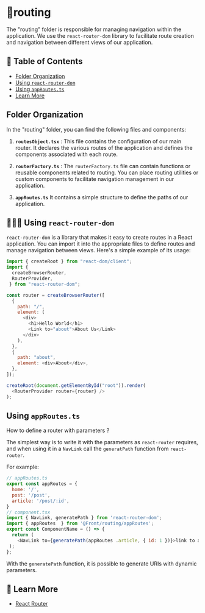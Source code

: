 # 📁routing

The "routing" folder is responsible for managing navigation within the application. We use the `react-router-dom` library to facilitate route creation and navigation between different views of our application.

## 📑 Table of Contents
  - [Folder Organization](#folder-organization)
  - [Using `react-router-dom`](#react-router-dom)
  - [Using `appRoutes.ts`](#using-appRoutes)
  - [Learn More](#learn-more)

## <span id="folder-organization">Folder Organization</span>

In the "routing" folder, you can find the following files and components:

1. **`routesObject.tsx`** : This file contains the configuration of our main router. It declares the various routes of the application and defines the components associated with each route.

2. **`routerFactory.ts`** : The `routerFactory.ts` file can contain functions or reusable components related to routing. You can place routing utilities or custom components to facilitate navigation management in our application.

3. **`appRoutes.ts`** It contains a simple structure to define the paths of our application.

## <span id="react-router-dom">🧑🏻‍💻 Using `react-router-dom` </span>

`react-router-dom` is a library that makes it easy to create routes in a React application. You can import it into the appropriate files to define routes and manage navigation between views. Here's a simple example of its usage:

```javascript
import { createRoot } from "react-dom/client";
import {
  createBrowserRouter,
  RouterProvider,
 } from "react-router-dom";

const router = createBrowserRouter([
  {
    path: "/",
    element: (
      <div>
        <h1>Hello World</h1>
        <Link to="about">About Us</Link>
      </div>
    ),
  },
  {
    path: "about",
    element: <div>About</div>,
  },
]);

createRoot(document.getElementById("root")).render(
  <RouterProvider router={router} />
);
```

## <span id="using-appRoutes">Using `appRoutes.ts`</span>
How to define a router with parameters ? 

The simplest way is to write it with the parameters as `react-router` requires, and when using it in a `NavLink` call the `generatPath` function from `react-router`.

For example:

```javascript
// appRoutes.ts
export const appRoutes = {
  home: '/',
  post: '/post',
  article: '/post/:id',
}
// component.tsx
import { NavLink, generatePath } from 'react-router-dom';
import { appRoutes  } from '@Front/routing/appRoutes';
export const ComponentName = () => {
  return (
    <NavLink to={generatePath(appRoutes .article, { id: 1 })}>link to article 1</NavLink>
 );
};
```
With the `generatePath` function, it is possible to generate URIs with dynamic parameters.

  
## <span id="learn-more">🙇 Learn More</span>
- [React Router](https://reactrouter.com/en/main/start/overview)